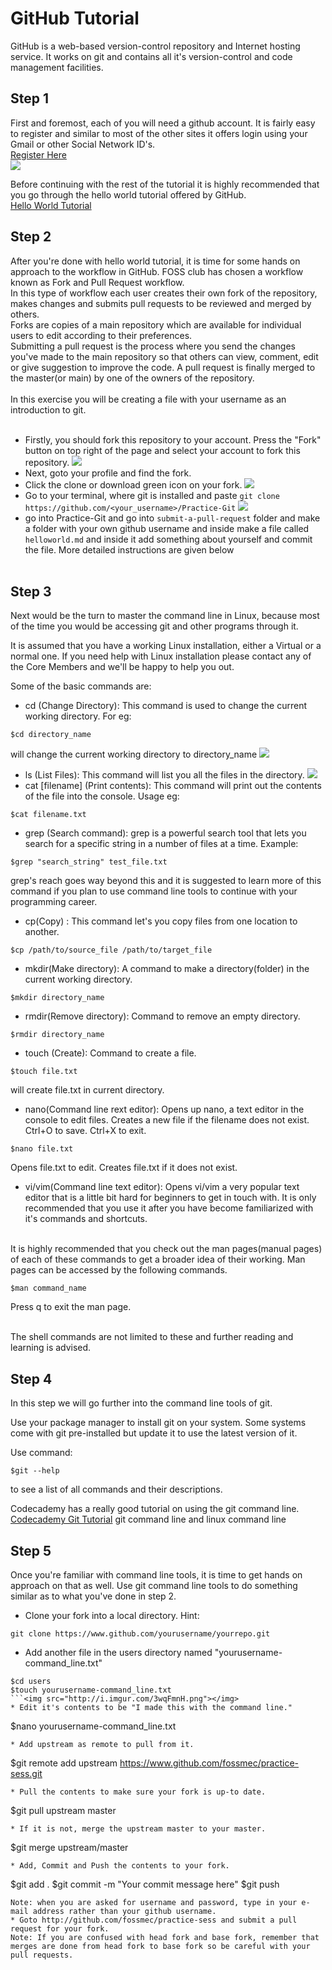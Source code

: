 # GitHub Tutorial
GitHub is a web-based version-control repository and Internet hosting service. It works on git and contains all it's version-control and code management facilities.

## Step 1
First and foremost, each of you will need a github account. It is fairly easy to register and similar to most of the other sites it offers login using your Gmail or other Social Network ID's.<br>
[Register Here](https://www.gihtub.com/join) <br>
<img src="http://i.imgur.com/eeWND4m.png"></img>

Before continuing with the rest of the tutorial it is highly recommended that you go through the hello world tutorial offered by GitHub.<br>
[Hello World Tutorial](https://guides.github.com/activities/hello-world/)


## Step 2
After you're done with hello world tutorial, it is time for some hands on approach to the workflow in GitHub. FOSS club has chosen a workflow known as Fork and Pull Request workflow.<br>
In this type of workflow each user creates their own fork of the repository, makes changes and submits pull requests to be reviewed and merged by others.<br>
Forks are copies of a main repository which are available for individual users to edit according to their preferences.<br>
Submitting a pull request is the process where you send the changes you've made to the main repository so that others can view, comment, edit or give suggestion to improve the code. A pull request is finally merged to the master(or main) by one of the owners of the repository.
<br><br>
In this exercise you will be creating a file with your username as an introduction to git.<br><br>

* Firstly, you should fork this repository to your account. Press the "Fork" button on top right of the page and select your account to fork this repository.
<img src="http://i.imgur.com/Ayvkflu.png"/></img>
* Next, goto your profile and find the fork.
* Click the clone or download green icon on your fork.
<img src="http://i.imgur.com/ywyNYpp.png"></img>
* Go to your terminal, where git is installed and paste `git clone https://github.com/<your_username>/Practice-Git`
<img src="http://i.imgur.com/iIUdqEf.png"></img>
* go into Practice-Git and go into `submit-a-pull-request` folder and make a folder with your own github username and inside make a file called `helloworld.md` and inside it add something about yourself and commit the file. More detailed instructions are given below
<br><br>
## Step 3
Next would be the turn to master the command line in Linux, because most of the time you would be accessing git and other programs through it.

It is assumed that you have a working Linux installation, either a Virtual or a normal one. If you need help with Linux installation please contact any of the Core Members and we'll be happy to help you out.


Some of the basic commands are:
* cd (Change Directory): This command is used to change the current working directory. For eg:
```
$cd directory_name
```
will change the current working directory to directory_name
<img src="http://i.imgur.com/7qvL5V8.png"></img>
* ls (List Files): This command will list you all the files in the directory.
<img src="http://i.imgur.com/e1G841o.png"></img>
* cat [filename] (Print contents): This command will print out the contents of the file into the console. Usage eg:
```
$cat filename.txt
```
* grep (Search command): grep is a powerful search tool that lets you search for a specific string in a number of files at a time. Example:
```
$grep "search_string" test_file.txt
```
grep's reach goes way beyond this and it is suggested to learn more of this command if you plan to use command line tools to continue with your programming career.
* cp(Copy) : This command let's you copy files from one location to another.
```
$cp /path/to/source_file /path/to/target_file
```
* mkdir(Make directory): A command to make a directory(folder) in the current working directory.
```
$mkdir directory_name
```
* rmdir(Remove directory): Command to remove an empty directory.
```
$rmdir directory_name
```
* touch (Create): Command to create a file.
```
$touch file.txt
```
will create file.txt in current directory.
* nano(Command line rext editor): Opens up nano, a text editor in the console to edit files. Creates a new file if the filename does not exist. Ctrl+O to save. Ctrl+X to exit.
```
$nano file.txt
```
Opens file.txt to edit. Creates file.txt if it does not exist.
* vi/vim(Command line text editor): Opens vi/vim a very popular text editor that is a little bit hard for beginners to get in touch with. It is only recommended that you use it after you have become familiarized with it's commands and shortcuts.

<br>
It is highly recommended that you check out the man pages(manual pages) of each of these commands to get a broader idea of their working. Man pages can be accessed by the following commands.<br>

```
$man command_name
```
Press q to exit the man page.

 <br>
 The shell commands are not limited to these and further reading and learning is advised.
<br>

## Step 4
In this step we will go further into the command line tools of git.

Use your package manager to install git on your system. Some systems come with git pre-installed but update it to use the latest version of it.

Use command:
```
$git --help
```
to see a list of all commands and their descriptions.

Codecademy has a really good tutorial on using the git command line.
[Codecademy Git Tutorial](https://www.codecademy.com/learn/learn-git)
git command line and linux command line
## Step 5

Once you're familiar with command line tools, it is time to get hands on approach on that as well.
Use git command line tools to do something similar as to what you've done in step 2.

* Clone your fork into a local directory. Hint:
```
git clone https://www.github.com/yourusername/yourrepo.git
```
* Add another file in the users directory named "yourusername-command_line.txt"
```
$cd users
$touch yourusername-command_line.txt
```<img src="http://i.imgur.com/3wqFmnH.png"></img>
* Edit it's contents to be "I made this with the command line."
```
$nano yourusername-command_line.txt
```<img src="http://i.imgur.com/7zP57QQ.png"></img>
* Add upstream as remote to pull from it.
```
$git remote add upstream https://www.github.com/fossmec/practice-sess.git
```
* Pull the contents to make sure your fork is up-to date.
```
$git pull upstream master
```
* If it is not, merge the upstream master to your master.
```
$git merge upstream/master
```
* Add, Commit and Push the contents to your fork.
```
$git add .
$git commit -m "Your commit message here"
$git push
```
Note: when you are asked for username and password, type in your e-mail address rather than your github username.
* Goto http://github.com/fossmec/practice-sess and submit a pull request for your fork.
Note: If you are confused with head fork and base fork, remember that merges are done from head fork to base fork so be careful with your pull requests.
